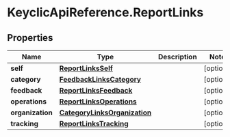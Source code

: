 # KeyclicApiReference.ReportLinks

## Properties
Name | Type | Description | Notes
------------ | ------------- | ------------- | -------------
**self** | [**ReportLinksSelf**](ReportLinksSelf.md) |  | [optional] 
**category** | [**FeedbackLinksCategory**](FeedbackLinksCategory.md) |  | [optional] 
**feedback** | [**ReportLinksFeedback**](ReportLinksFeedback.md) |  | [optional] 
**operations** | [**ReportLinksOperations**](ReportLinksOperations.md) |  | [optional] 
**organization** | [**CategoryLinksOrganization**](CategoryLinksOrganization.md) |  | [optional] 
**tracking** | [**ReportLinksTracking**](ReportLinksTracking.md) |  | [optional] 


